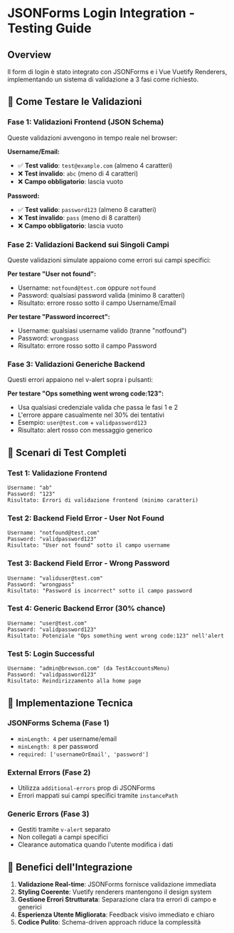 # JSONForms Login Integration - Testing Guide

## Overview
Il form di login è stato integrato con JSONForms e i Vue Vuetify Renderers, implementando un sistema di validazione a 3 fasi come richiesto.

## 🧪 Come Testare le Validazioni

### Fase 1: Validazioni Frontend (JSON Schema)
Queste validazioni avvengono in tempo reale nel browser:

**Username/Email:**
- ✅ **Test valido**: `test@example.com` (almeno 4 caratteri)
- ❌ **Test invalido**: `abc` (meno di 4 caratteri)
- ❌ **Campo obbligatorio**: lascia vuoto

**Password:**
- ✅ **Test valido**: `password123` (almeno 8 caratteri)
- ❌ **Test invalido**: `pass` (meno di 8 caratteri)
- ❌ **Campo obbligatorio**: lascia vuoto

### Fase 2: Validazioni Backend sui Singoli Campi
Queste validazioni simulate appaiono come errori sui campi specifici:

**Per testare "User not found":**
- Username: `notfound@test.com` oppure `notfound`
- Password: qualsiasi password valida (minimo 8 caratteri)
- Risultato: errore rosso sotto il campo Username/Email

**Per testare "Password incorrect":**
- Username: qualsiasi username valido (tranne "notfound")
- Password: `wrongpass`
- Risultato: errore rosso sotto il campo Password

### Fase 3: Validazioni Generiche Backend
Questi errori appaiono nel v-alert sopra i pulsanti:

**Per testare "Ops something went wrong code:123":**
- Usa qualsiasi credenziale valida che passa le fasi 1 e 2
- L'errore appare casualmente nel 30% dei tentativi
- Esempio: `user@test.com` + `validpassword123`
- Risultato: alert rosso con messaggio generico

## 🎯 Scenari di Test Completi

### Test 1: Validazione Frontend
```
Username: "ab"
Password: "123"
Risultato: Errori di validazione frontend (minimo caratteri)
```

### Test 2: Backend Field Error - User Not Found
```
Username: "notfound@test.com"
Password: "validpassword123"
Risultato: "User not found" sotto il campo username
```

### Test 3: Backend Field Error - Wrong Password
```
Username: "validuser@test.com"
Password: "wrongpass"
Risultato: "Password is incorrect" sotto il campo password
```

### Test 4: Generic Backend Error (30% chance)
```
Username: "user@test.com"
Password: "validpassword123"
Risultato: Potenziale "Ops something went wrong code:123" nell'alert
```

### Test 5: Login Successful
```
Username: "admin@brewson.com" (da TestAccountsMenu)
Password: "validpassword123"
Risultato: Reindirizzamento alla home page
```

## 🔧 Implementazione Tecnica

### JSONForms Schema (Fase 1)
- `minLength: 4` per username/email
- `minLength: 8` per password
- `required: ['usernameOrEmail', 'password']`

### External Errors (Fase 2)
- Utilizza `additional-errors` prop di JSONForms
- Errori mappati sui campi specifici tramite `instancePath`

### Generic Errors (Fase 3)
- Gestiti tramite `v-alert` separato
- Non collegati a campi specifici
- Clearance automatica quando l'utente modifica i dati

## 🎨 Benefici dell'Integrazione

1. **Validazione Real-time**: JSONForms fornisce validazione immediata
2. **Styling Coerente**: Vuetify renderers mantengono il design system
3. **Gestione Errori Strutturata**: Separazione clara tra errori di campo e generici
4. **Esperienza Utente Migliorata**: Feedback visivo immediato e chiaro
5. **Codice Pulito**: Schema-driven approach riduce la complessità
